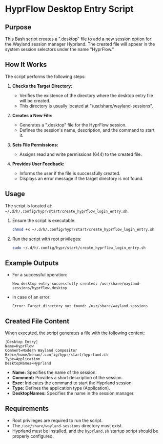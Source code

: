 # HyprFlow Desktop Entry Script

## Purpose
This Bash script creates a ".desktop" file to add a new session option for the Wayland session manager Hyprland. The created file will appear in the system session selectors under the name "HyprFlow."

## How It Works
The script performs the following steps:

1. **Checks the Target Directory:**
   - Verifies the existence of the directory where the desktop entry file will be created.
   - This directory is usually located at "/usr/share/wayland-sessions".

2. **Creates a New File:**
   - Generates a ".desktop" file for the HyprFlow session.
   - Defines the session's name, description, and the command to start it.

3. **Sets File Permissions:**
   - Assigns read and write permissions (644) to the created file.

4. **Provides User Feedback:**
   - Informs the user if the file is successfully created.
   - Displays an error message if the target directory is not found.

## Usage
The script is located at: `~/.d/h/.config/hypr/start/create_hyprflow_login_entry.sh`.

1. Ensure the script is executable:
   ```bash
   chmod +x ~/.d/h/.config/hypr/start/create_hyprflow_login_entry.sh
   ```
2. Run the script with root privileges:
   ```bash
   sudo ~/.d/h/.config/hypr/start/create_hyprflow_login_entry.sh
   ```

## Example Outputs
- For a successful operation:
  ```
  New desktop entry successfully created: /usr/share/wayland-sessions/hyprflow.desktop
  ```
- In case of an error:
  ```
  Error: Target directory not found: /usr/share/wayland-sessions
  ```

## Created File Content
When executed, the script generates a file with the following content:

```plaintext
[Desktop Entry]
Name=HyprFlow
Comment=Modern Wayland Compositor
Exec=/home/kenan/.config/hypr/start/hyprland.sh
Type=Application
DesktopNames=Hyprland
```

- **Name:** Specifies the name of the session.
- **Comment:** Provides a short description of the session.
- **Exec:** Indicates the command to start the Hyprland session.
- **Type:** Defines the application type (Application).
- **DesktopNames:** Specifies the name in the session manager.

## Requirements
- Root privileges are required to run the script.
- The `/usr/share/wayland-sessions` directory must exist.
- Hyprland must be installed, and the `hyprland.sh` startup script should be properly configured.


